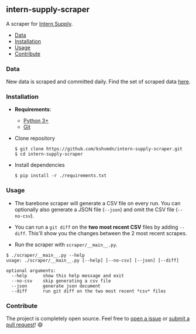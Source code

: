 ## intern-supply-scraper

A scraper for [Intern Supply](http://www.intern.supply).

- [Data](#data)
- [Installation](#installation)
- [Usage](#usage)
- [Contribute](#contribute)

### Data

New data is scraped and committed daily. Find the set of scraped data [here](./data).

### Installation

  - __Requirements__:

    + [Python 3+](https://www.python.org/)
    + [Git](https://git-scm.com/)

  - Clone repository
  
    ```
    $ git clone https://github.com/kshvmdn/intern-supply-scraper.git
    $ cd intern-supply-scraper
    ```

  - Install dependencies

    ```
    $ pip install -r ./requirements.txt
    ```

### Usage

  - The barebone scraper will generate a CSV file on every run. You can optionally also generate a JSON file (`--json`) and omit the CSV file (`--no-csv`).

  - You can run a `git diff` on the **two most recent CSV** files by adding `--diff`. This'll show you the changes between the 2 most recent scrapes.

  - Run the scraper with `scraper/__main__.py`.

  ```
  $ ./scraper/__main__.py --help
  usage: ./scraper/__main__.py [--help] [--no-csv] [--json] [--diff]

  optional arguments:
    --help      show this help message and exit
    --no-csv    skip generating a csv file
    --json      generate json document
    --diff      run git diff on the two most recent *csv* files
  ```

### Contribute

The project is completely open source. Feel free to [open a issue](https://github.com/kshvmdn/intern-supply-scraper/issues) or [submit a pull request](https://github.com/kshvmdn/intern-supply-scraper/pulls)! :smile:
